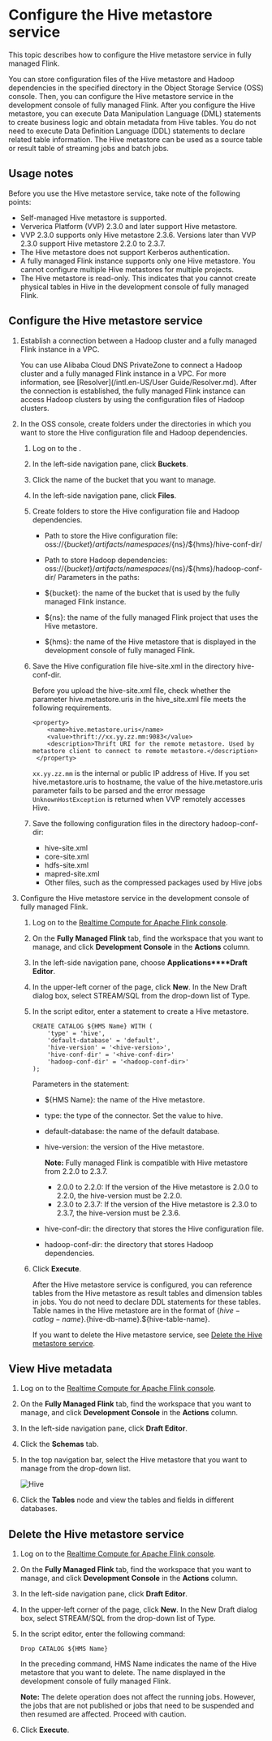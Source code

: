 # Configure the Hive metastore service

This topic describes how to configure the Hive metastore service in fully managed Flink.

You can store configuration files of the Hive metastore and Hadoop dependencies in the specified directory in the Object Storage Service \(OSS\) console. Then, you can configure the Hive metastore service in the development console of fully managed Flink. After you configure the Hive metastore, you can execute Data Manipulation Language \(DML\) statements to create business logic and obtain metadata from Hive tables. You do not need to execute Data Definition Language \(DDL\) statements to declare related table information. The Hive metastore can be used as a source table or result table of streaming jobs and batch jobs.

## Usage notes

Before you use the Hive metastore service, take note of the following points:

-   Self-managed Hive metastore is supported.
-   Ververica Platform \(VVP\) 2.3.0 and later support Hive metastore.
-   VVP 2.3.0 supports only Hive metastore 2.3.6. Versions later than VVP 2.3.0 support Hive metastore 2.2.0 to 2.3.7.
-   The Hive metastore does not support Kerberos authentication.
-   A fully managed Flink instance supports only one Hive metastore. You cannot configure multiple Hive metastores for multiple projects.
-   The Hive metastore is read-only. This indicates that you cannot create physical tables in Hive in the development console of fully managed Flink.

## Configure the Hive metastore service

1.  Establish a connection between a Hadoop cluster and a fully managed Flink instance in a VPC.

    You can use Alibaba Cloud DNS PrivateZone to connect a Hadoop cluster and a fully managed Flink instance in a VPC. For more information, see [Resolver](/intl.en-US/User Guide/Resolver.md). After the connection is established, the fully managed Flink instance can access Hadoop clusters by using the configuration files of Hadoop clusters.

2.  In the OSS console, create folders under the directories in which you want to store the Hive configuration file and Hadoop dependencies.

    1.  Log on to the .

    2.  In the left-side navigation pane, click **Buckets**.

    3.  Click the name of the bucket that you want to manage.

    4.  In the left-side navigation pane, click **Files**.

    5.  Create folders to store the Hive configuration file and Hadoop dependencies.

        -   Path to store the Hive configuration file: oss://$\{bucket\}/artifacts/namespaces/$\{ns\}/$\{hms\}/hive-conf-dir/
        -   Path to store Hadoop dependencies: oss://$\{bucket\}/artifacts/namespaces/$\{ns\}/$\{hms\}/hadoop-conf-dir/
        Parameters in the paths:

        -   $\{bucket\}: the name of the bucket that is used by the fully managed Flink instance.
        -   $\{ns\}: the name of the fully managed Flink project that uses the Hive metastore.
        -   $\{hms\}: the name of the Hive metastore that is displayed in the development console of fully managed Flink.
    6.  Save the Hive configuration file hive-site.xml in the directory hive-conf-dir.

        Before you upload the hive-site.xml file, check whether the parameter hive.metastore.uris in the hive\_site.xml file meets the following requirements.

        ```
        <property>
            <name>hive.metastore.uris</name>
            <value>thrift://xx.yy.zz.mm:9083</value>
            <description>Thrift URI for the remote metastore. Used by metastore client to connect to remote metastore.</description>
         </property>
        ```

        `xx.yy.zz.mm` is the internal or public IP address of Hive. If you set hive.metastore.uris to hostname, the value of the hive.metastore.uris parameter fails to be parsed and the error message `UnknownHostException` is returned when VVP remotely accesses Hive.

    7.  Save the following configuration files in the directory hadoop-conf-dir:

        -   hive-site.xml
        -   core-site.xml
        -   hdfs-site.xml
        -   mapred-site.xml
        -   Other files, such as the compressed packages used by Hive jobs
3.  Configure the Hive metastore service in the development console of fully managed Flink.

    1.  Log on to the [Realtime Compute for Apache Flink console](https://realtime-compute.console.aliyun.com/regions/cn-shanghai).

    2.  On the **Fully Managed Flink** tab, find the workspace that you want to manage, and click **Development Console** in the **Actions** column.

    3.  In the left-side navigation pane, choose **Applications****Draft Editor**.

    4.  In the upper-left corner of the page, click **New**. In the New Draft dialog box, select STREAM/SQL from the drop-down list of Type.

    5.  In the script editor, enter a statement to create a Hive metastore.

        ```
        CREATE CATALOG ${HMS Name} WITH (
            'type' = 'hive',
            'default-database' = 'default',
            'hive-version' = '<hive-version>',
            'hive-conf-dir' = '<hive-conf-dir>'
            'hadoop-conf-dir' = '<hadoop-conf-dir>'
        );
        ```

        Parameters in the statement:

        -   $\{HMS Name\}: the name of the Hive metastore.
        -   type: the type of the connector. Set the value to hive.
        -   default-database: the name of the default database.
        -   hive-version: the version of the Hive metastore.

            **Note:** Fully managed Flink is compatible with Hive metastore from 2.2.0 to 2.3.7.

            -   2.0.0 to 2.2.0: If the version of the Hive metastore is 2.0.0 to 2.2.0, the hive-version must be 2.2.0.
            -   2.3.0 to 2.3.7: If the version of the Hive metastore is 2.3.0 to 2.3.7, the hive-version must be 2.3.6.
        -   hive-conf-dir: the directory that stores the Hive configuration file.
        -   hadoop-conf-dir: the directory that stores Hadoop dependencies.
    6.  Click **Execute**.

        After the Hive metastore service is configured, you can reference tables from the Hive metastore as result tables and dimension tables in jobs. You do not need to declare DDL statements for these tables. Table names in the Hive metastore are in the format of $\{hive-catlog-name\}.$\{hive-db-name\}.$\{hive-table-name\}.

        If you want to delete the Hive metastore service, see [Delete the Hive metastore service](#section_h4x_5t3_488).


## View Hive metadata

1.  Log on to the [Realtime Compute for Apache Flink console](https://realtime-compute.console.aliyun.com/regions/cn-shanghai).

2.  On the **Fully Managed Flink** tab, find the workspace that you want to manage, and click **Development Console** in the **Actions** column.

3.  In the left-side navigation pane, click **Draft Editor**.

4.  Click the **Schemas** tab.

5.  In the top navigation bar, select the Hive metastore that you want to manage from the drop-down list.

    ![Hive](https://static-aliyun-doc.oss-accelerate.aliyuncs.com/assets/img/en-US/5361481261/p177086.png)

6.  Click the **Tables** node and view the tables and fields in different databases.


## Delete the Hive metastore service

1.  Log on to the [Realtime Compute for Apache Flink console](https://realtime-compute.console.aliyun.com/regions/cn-shanghai).

2.  On the **Fully Managed Flink** tab, find the workspace that you want to manage, and click **Development Console** in the **Actions** column.

3.  In the left-side navigation pane, click **Draft Editor**.

4.  In the upper-left corner of the page, click **New**. In the New Draft dialog box, select STREAM/SQL from the drop-down list of Type.

5.  In the script editor, enter the following command:

    `Drop CATALOG ${HMS Name}`

    In the preceding command, HMS Name indicates the name of the Hive metastore that you want to delete. The name displayed in the development console of fully managed Flink.

    **Note:** The delete operation does not affect the running jobs. However, the jobs that are not published or jobs that need to be suspended and then resumed are affected. Proceed with caution.

6.  Click **Execute**.


